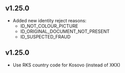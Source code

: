 ## v1.25.0

- Added new identity reject reasons:
  - ID_NOT_COLOUR_PICTURE
  - ID_ORIGINAL_DOCUMENT_NOT_PRESENT
  - ID_SUSPECTED_FRAUD

## v1.25.0

- Use RKS country code for Kosovo (instead of XKX)
